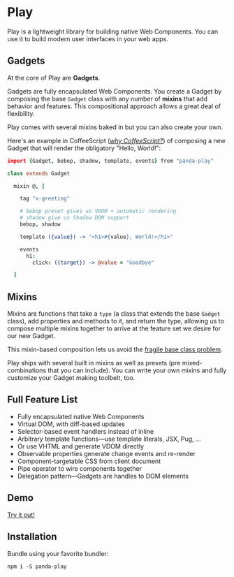 # Play

Play is a lightweight library for building native Web Components. You can use it
to build modern user interfaces in your web apps.

## Gadgets

At the core of Play are **Gadgets**.

Gadgets are fully encapsulated Web Components. You create a Gadget by composing
the base `Gadget` class with any number of **mixins** that add behavior and
features. This compositional approach allows a great deal of flexibility. 

Play comes with several mixins baked in but you can also create your own.

Here's an example in CoffeeScript (*[why CoffeeScript?][why_coffeescript]*) of composing a new Gadget that will render
the obligatory "Hello, World!":

[why_coffeescript]:https://www.pandastrike.com/posts/20150203-youre-welcome-javascript/

```coffee
import {Gadget, bebop, shadow, template, events} from "panda-play"

class extends Gadget

  mixin @, [

    tag "x-greeting"

    # bebop preset gives us VDOM + automatic rendering
    # shadow give us Shadow DOM support
    bebop, shadow

    template ({value}) -> "<h1>#{value}, World!</h1>"

    events
      h1:
        click: ({target}) -> @value = "Goodbye"

  ]
```

## Mixins

Mixins are functions that take a `type` (a class that extends the base `Gadget`
class), add properties and methods to it, and return the type, allowing us to
compose multiple mixins together to arrive at the feature set we desire for our
new Gadget.

This mixin-based composition lets us avoid the [fragile base class
problem][elliott].

Play ships with several built in mixins as well as presets (pre
mixed-combinations that you can include). You can write your own mixins and
fully customize your Gadget making toolbelt, too.

[elliott]:https://medium.com/@_ericelliott/why-composition-is-immune-to-fragile-base-class-problem-8dfc6a5272aa

## Full Feature List

- Fully encapsulated native Web Components
- Virtual DOM, with diff-based updates
- Selector-based event handlers instead of inline
- Arbitrary template functions—use template literals, JSX, Pug, …
- Or use VHTML and generate VDOM directly
- Observable properties generate change events and re-render
- Component-targetable CSS from client document
- Pipe operator to wire components together
- Delegation pattern—Gadgets are handles to DOM elements

## Demo

[Try it out!](https://play.pandastrike.com/demos/markdown-editor)

## Installation

Bundle using your favorite bundler:

```
npm i -S panda-play
```
